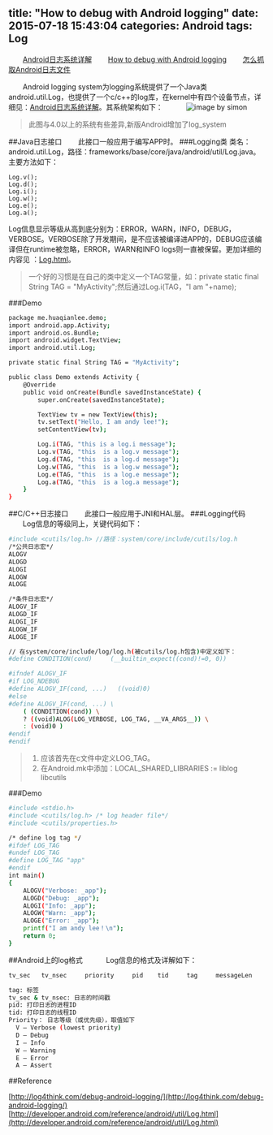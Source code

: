 title: "How to debug with Android logging"
date: 2015-07-18 15:43:04
categories: Android
tags: Log
---
　　[Android日志系统详解](http://huaqianlee.github.io/2015/07/18/Android/Android-Logging-system-Android%E6%97%A5%E5%BF%97%E7%B3%BB%E7%BB%9F%E8%AF%A6%E8%A7%A3/)
　　[How to debug with Android logging](http://huaqianlee.github.io/2015/07/18/Android/%E6%80%8E%E4%B9%88%E7%94%A8Android%E6%97%A5%E5%BF%97%E7%B3%BB%E7%BB%9F%E6%9B%B4%E5%A5%BD%E5%9C%B0%E5%8E%BB%E8%B0%83%E8%AF%95-How-to-debug-with-Android-logging/)
　　[怎么抓取Android日志文件](http://huaqianlee.github.io/2015/07/19/Android/%E6%80%8E%E4%B9%88%E6%8A%93%E5%8F%96Android%E6%B5%8B%E8%AF%95%E6%97%A5%E5%BF%97%E6%96%87%E4%BB%B6-How-to-get-android-log-file/)


　　Android logging system为logging系统提供了一个Java类android.util.Log，也提供了一个c/c++的log库，在kernel中有四个设备节点，详细见：[Android日志系统详解](http://huaqianlee.github.io/2015/07/18/Android/Android-Logging-system-Android%E6%97%A5%E5%BF%97%E7%B3%BB%E7%BB%9F%E8%AF%A6%E8%A7%A3/)。其系统架构如下：
　　　![image by simon](https://andylee-1258982386.cos.ap-chengdu.myqcloud.com/blogaplogd.jpg)
>此图与4.0以上的系统有些差异,新版Android增加了log_system

<!--more-->
##Java日志接口
　　此接口一般应用于编写APP时。
###Logging类
类名：android.util.Log，路径：frameworks/base/core/java/android/util/Log.java。主要方法如下：
```
Log.v();
Log.d();
Log.i();
Log.w();
Log.e();
Log.a();
```
Log信息显示等级从高到底分别为：ERROR，WARN，INFO，DEBUG，VERBOSE。VERBOSE除了开发期间，是不应该被编译进APP的，DEBUG应该编译但在runtime被忽略，ERROR，WARN和INFO logs则一直被保留。更加详细的内容见 ：[Log.html](http://developer.android.com/reference/android/util/Log.html)。
>一个好的习惯是在自己的类中定义一个TAG常量，如：private static final String TAG = "MyActivity";然后通过Log.i(TAG，"I am "+name);　

###Demo

```bash
package me.huaqianlee.demo;
import android.app.Activity;
import android.os.Bundle;
import android.widget.TextView;
import android.util.Log; 

private static final String TAG = "MyActivity";

public class Demo extends Activity {
    @Override
    public void onCreate(Bundle savedInstanceState) {
        super.onCreate(savedInstanceState);

        TextView tv = new TextView(this);
        tv.setText("Hello, I am andy lee!");
        setContentView(tv);

        Log.i(TAG, "this is a log.i message");
        Log.v(TAG, "this  is a log.v message");
        Log.d(TAG, "this  is a log.d message");
        Log.w(TAG, "this  is a log.w message");
        Log.e(TAG, "this  is a log.e message");
        Log.a(TAG, "this  is a log.a message");
    } 
}
```

##C/C++日志接口
　　此接口一般应用于JNI和HAL层。
###Logging代码
　　Log信息的等级同上，关键代码如下：
```bash
#include <cutils/log.h> //路径：system/core/include/cutils/log.h
/*公共日志宏*/
ALOGV 
ALOGD 
ALOGI 
ALOGW 
ALOGE

/*条件日志宏*/
ALOGV_IF 
ALOGD_IF  
ALOGI_IF  
ALOGW_IF  
ALOGE_IF 

// 在system/core/include/log/log.h(被cutils/log.h包含)中定义如下：
#define CONDITION(cond)     (__builtin_expect((cond)!=0, 0))

#ifndef ALOGV_IF
#if LOG_NDEBUG
#define ALOGV_IF(cond, ...)   ((void)0)
#else
#define ALOGV_IF(cond, ...) \
    ( (CONDITION(cond)) \
    ? ((void)ALOG(LOG_VERBOSE, LOG_TAG, __VA_ARGS__)) \
    : (void)0 )
#endif
#endif
```
>1. 应该首先在c文件中定义LOG_TAG。
>2. 在Android.mk中添加：LOCAL_SHARED_LIBRARIES := liblog libcutils

###Demo
```bash
#include <stdio.h> 
#include <cutils/log.h> /* log header file*/
#include <cutils/properties.h>

/* define log tag */
#ifdef LOG_TAG
#undef LOG_TAG
#define LOG_TAG "app"
#endif
int main()
{
    ALOGV("Verbose: _app");
    ALOGD("Debug: _app");
    ALOGI("Info: _app");
    ALOGW("Warn: _app");
    ALOGE("Error: _app");
    printf("I am andy lee！\n");
    return 0;
}
```
##Android上的log格式
　　　Log信息的格式及详解如下：
```bash
tv_sec   tv_nsec     priority     pid    tid     tag     messageLen       Message

tag: 标签
tv_sec & tv_nsec: 日志的时间戳
pid: 打印日志的进程ID
tid: 打印日志的线程ID
Priority： 日志等级（或优先级），取值如下
  V — Verbose (lowest priority)
  D — Debug
  I — Info
  W — Warning
  E — Error
  A — Assert
```

##Reference

[http://log4think.com/debug-android-logging/](http://log4think.com/debug-android-logging/)
[http://developer.android.com/reference/android/util/Log.html](http://developer.android.com/reference/android/util/Log.html)
